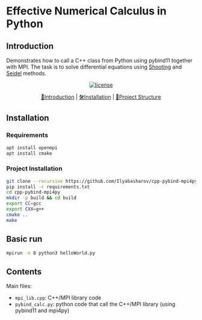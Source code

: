 # Effective Numerical Calculus in Python

## Introduction

Demonstrates how to call a C++ class from Python using pybind11 together with MPI.
The task is to solve differential equations using [Shooting](https://en.wikipedia.org/wiki/Shooting_method) and [Seidel](https://www.cfm.brown.edu/people/dobrush/am34/Mathematica/ch4/seidel.html) methods.

<div align="center">

[![license](https://shields.io/badge/license-MIT-green)](https://github.com/Ilyabasharov/cpp-pybind-mpi4py/blob/main/LICENSE)

[📘Introduction](https://github.com/Ilyabasharov/cpp-pybind-mpi4py/blob/main/README.md#introduction) |
[🛠️Installation](https://github.com/Ilyabasharov/cpp-pybind-mpi4py/blob/main/README.md#installation) |
[👀Project Structure](https://github.com/Ilyabasharov/cpp-pybind-mpi4py/blob/main/README.md#contents)

</div>

## Installation

### Requirements

```bash
apt install openmpi
apt install cmake
```

### Project Installation

```bash
git clone --recursive https://github.com/Ilyabasharov/cpp-pybind-mpi4py.git
pip install -r requirements.txt
cd cpp-pybind-mpi4py
mkdir -p build && cd build
export CC=gcc
export CXX=g++
cmake ..
make
```

## Basic run

```bash
mpirun -n 8 python3 helloWorld.py
```


## Contents
 
Main files:

- `mpi_lib.cpp`: C++/MPI library code
- `pybind_calc.py`: python code that call the C++/MPI library (using pybind11 and mpi4py)
